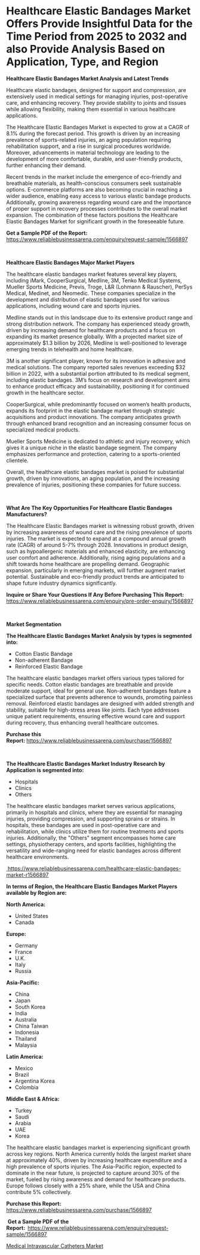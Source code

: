 <p><h1>Healthcare Elastic Bandages Market Offers Provide Insightful Data for the Time Period from 2025 to 2032 and also Provide Analysis Based on Application, Type, and Region</h1></p><p><strong>Healthcare Elastic Bandages Market Analysis and Latest Trends</strong></p>
<p><p>Healthcare elastic bandages, designed for support and compression, are extensively used in medical settings for managing injuries, post-operative care, and enhancing recovery. They provide stability to joints and tissues while allowing flexibility, making them essential in various healthcare applications.</p><p>The Healthcare Elastic Bandages Market is expected to grow at a CAGR of 8.1% during the forecast period. This growth is driven by an increasing prevalence of sports-related injuries, an aging population requiring rehabilitation support, and a rise in surgical procedures worldwide. Moreover, advancements in material technology are leading to the development of more comfortable, durable, and user-friendly products, further enhancing their demand.</p><p>Recent trends in the market include the emergence of eco-friendly and breathable materials, as health-conscious consumers seek sustainable options. E-commerce platforms are also becoming crucial in reaching a wider audience, enabling easy access to various elastic bandage products. Additionally, growing awareness regarding wound care and the importance of proper support in recovery processes contributes to the overall market expansion. The combination of these factors positions the Healthcare Elastic Bandages Market for significant growth in the foreseeable future.</p></p>
<p><strong>Get a Sample PDF of the Report:&nbsp;</strong> <a href="https://www.reliablebusinessarena.com/enquiry/request-sample/1566897?utm_campaign=2637&utm_medium=2&utm_source=Github&utm_content=ia&utm_term=22032025&utm_id=healthcare-elastic-bandages">https://www.reliablebusinessarena.com/enquiry/request-sample/1566897</a></p>
<p>&nbsp;</p>
<p><strong>Healthcare Elastic Bandages Major Market Players</strong></p>
<p><p>The healthcare elastic bandages market features several key players, including iMark, CooperSurgical, Medline, 3M, Tenko Medical Systems, Mueller Sports Medicine, Previs, Troge, L&R (Lohmann & Rauscher), PerSys Medical, Medinet, and Neomedic. These companies specialize in the development and distribution of elastic bandages used for various applications, including wound care and sports injuries.</p><p>Medline stands out in this landscape due to its extensive product range and strong distribution network. The company has experienced steady growth, driven by increasing demand for healthcare products and a focus on expanding its market presence globally. With a projected market size of approximately $1.3 billion by 2026, Medline is well-positioned to leverage emerging trends in telehealth and home healthcare.</p><p>3M is another significant player, known for its innovation in adhesive and medical solutions. The company reported sales revenues exceeding $32 billion in 2022, with a substantial portion attributed to its medical segment, including elastic bandages. 3M’s focus on research and development aims to enhance product efficacy and sustainability, positioning it for continued growth in the healthcare sector.</p><p>CooperSurgical, while predominantly focused on women’s health products, expands its footprint in the elastic bandage market through strategic acquisitions and product innovations. The company anticipates growth through enhanced brand recognition and an increasing consumer focus on specialized medical products.</p><p>Mueller Sports Medicine is dedicated to athletic and injury recovery, which gives it a unique niche in the elastic bandage segment. The company emphasizes performance and protection, catering to a sports-oriented clientele.</p><p>Overall, the healthcare elastic bandages market is poised for substantial growth, driven by innovations, an aging population, and the increasing prevalence of injuries, positioning these companies for future success.</p></p>
<p>&nbsp;</p>
<p><strong>What Are The Key Opportunities For Healthcare Elastic Bandages Manufacturers?</strong></p>
<p><p>The Healthcare Elastic Bandages market is witnessing robust growth, driven by increasing awareness of wound care and the rising prevalence of sports injuries. The market is expected to expand at a compound annual growth rate (CAGR) of around 5-7% through 2028. Innovations in product design, such as hypoallergenic materials and enhanced elasticity, are enhancing user comfort and adherence. Additionally, rising aging populations and a shift towards home healthcare are propelling demand. Geographic expansion, particularly in emerging markets, will further augment market potential. Sustainable and eco-friendly product trends are anticipated to shape future industry dynamics significantly.</p></p>
<p><strong>Inquire or Share Your Questions If Any Before Purchasing This Report:</strong> <a href="https://www.reliablebusinessarena.com/enquiry/pre-order-enquiry/1566897?utm_campaign=2637&utm_medium=2&utm_source=Github&utm_content=ia&utm_term=22032025&utm_id=healthcare-elastic-bandages">https://www.reliablebusinessarena.com/enquiry/pre-order-enquiry/1566897</a></p>
<p>&nbsp;</p>
<p><strong>Market Segmentation</strong></p>
<p><strong>The Healthcare Elastic Bandages Market Analysis by types is segmented into:</strong></p>
<p><ul><li>Cotton Elastic Bandage</li><li>Non-adherent Bandage</li><li>Reinforced Elastic Bandage</li></ul></p>
<p><p>The healthcare elastic bandages market offers various types tailored for specific needs. Cotton elastic bandages are breathable and provide moderate support, ideal for general use. Non-adherent bandages feature a specialized surface that prevents adherence to wounds, promoting painless removal. Reinforced elastic bandages are designed with added strength and stability, suitable for high-stress areas like joints. Each type addresses unique patient requirements, ensuring effective wound care and support during recovery, thus enhancing overall healthcare outcomes.</p></p>
<p><strong>Purchase this Report:&nbsp;</strong><a href="https://www.reliablebusinessarena.com/purchase/1566897?utm_campaign=2637&utm_medium=2&utm_source=Github&utm_content=ia&utm_term=22032025&utm_id=healthcare-elastic-bandages">https://www.reliablebusinessarena.com/purchase/1566897</a></p>
<p>&nbsp;</p>
<p><strong>The Healthcare Elastic Bandages Market Industry Research by Application is segmented into:</strong></p>
<p><ul><li>Hospitals</li><li>Clinics</li><li>Others</li></ul></p>
<p><p>The healthcare elastic bandages market serves various applications, primarily in hospitals and clinics, where they are essential for managing injuries, providing compression, and supporting sprains or strains. In hospitals, these bandages are used in post-operative care and rehabilitation, while clinics utilize them for routine treatments and sports injuries. Additionally, the "Others" segment encompasses home care settings, physiotherapy centers, and sports facilities, highlighting the versatility and wide-ranging need for elastic bandages across different healthcare environments.</p></p>
<p><a href="https://www.reliablebusinessarena.com/healthcare-elastic-bandages-market-r1566897?utm_campaign=2637&utm_medium=2&utm_source=Github&utm_content=ia&utm_term=22032025&utm_id=healthcare-elastic-bandages">&nbsp;https://www.reliablebusinessarena.com/healthcare-elastic-bandages-market-r1566897</a></p>
<p><strong>In terms of Region, the Healthcare Elastic Bandages Market Players available by Region are:</strong></p>
<p>
    <p> <strong> North America: </strong>
        <ul>
            <li>United States</li>
            <li>Canada</li>
        </ul>
        </p> 
    <p> <strong> Europe: </strong>
        <ul>
            <li>Germany</li>
            <li>France</li>
            <li>U.K.</li>
            <li>Italy</li>
            <li>Russia</li>
        </ul>
        </p> 
    <p> <strong> Asia-Pacific: </strong>
        <ul>
            <li>China</li>
            <li>Japan</li>
            <li>South Korea</li>
            <li>India</li>
            <li>Australia</li>
            <li>China Taiwan</li>
            <li>Indonesia</li>
            <li>Thailand</li>
            <li>Malaysia</li>
        </ul>
        </p> 
    <p> <strong> Latin America: </strong>
        <ul>
            <li>Mexico</li>
            <li>Brazil</li>
            <li>Argentina Korea</li>
            <li>Colombia</li>
        </ul>
        </p> 
    <p> <strong> Middle East & Africa: </strong>
        <ul>
            <li>Turkey</li>
            <li>Saudi</li>
            <li>Arabia</li>
            <li>UAE</li>
            <li>Korea</li>
        </ul>
    </p>
    </p>
<p><p>The healthcare elastic bandages market is experiencing significant growth across key regions. North America currently holds the largest market share at approximately 40%, driven by increasing healthcare expenditure and a high prevalence of sports injuries. The Asia-Pacific region, expected to dominate in the near future, is projected to capture around 30% of the market, fueled by rising awareness and demand for healthcare products. Europe follows closely with a 25% share, while the USA and China contribute 5% collectively.</p></p>
<p><strong>Purchase this Report: </strong><a href="https://www.reliablebusinessarena.com/purchase/1566897?utm_campaign=2637&utm_medium=2&utm_source=Github&utm_content=ia&utm_term=22032025&utm_id=healthcare-elastic-bandages">https://www.reliablebusinessarena.com/purchase/1566897</a></p>
<p>&nbsp;<strong>Get a Sample PDF of the Report:&nbsp;&nbsp;</strong><a href="https://www.reliablebusinessarena.com/enquiry/request-sample/1566897?utm_campaign=2637&utm_medium=2&utm_source=Github&utm_content=ia&utm_term=22032025&utm_id=healthcare-elastic-bandages">https://www.reliablebusinessarena.com/enquiry/request-sample/1566897</a></p>
<p><strong></strong></p>
<p><p><a href="https://github.com/ovtkosle/Market-Research-Report-List-1/blob/main/medical-intravascular-catheters-market.md?utm_campaign=2637&utm_medium=2&utm_source=Github&utm_content=ia&utm_term=22032025&utm_id=healthcare-elastic-bandages">Medical Intravascular Catheters Market</a></p></p>